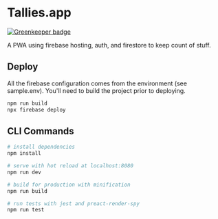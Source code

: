 # Tallies.app

[![Greenkeeper badge](https://badges.greenkeeper.io/freshcodes/talliesapp.svg)](https://greenkeeper.io/)

A PWA using firebase hosting, auth, and firestore to keep count of stuff.


## Deploy

All the firebase configuration comes from the environment (see sample.env). You'll need to build the project prior to deploying.

``` bash
npm run build
npx firebase deploy
```


## CLI Commands

``` bash
# install dependencies
npm install

# serve with hot reload at localhost:8080
npm run dev

# build for production with minification
npm run build

# run tests with jest and preact-render-spy 
npm run test
```
